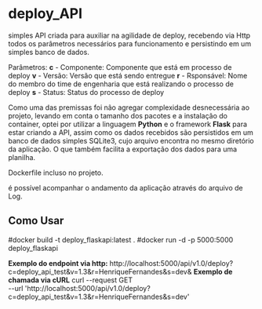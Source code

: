 # deploy_API
simples API criada para auxiliar na agilidade de deploy, recebendo via Http todos os parâmetros necessários para funcionamento e persistindo em um simples banco de dados. 

Parâmetros:
**c** - Componente: Componente que está em processo de deploy
**v** - Versão: Versão que está sendo entregue
**r** - Rsponsável: Nome do membro do time de engenharia que está realizando o processo de deploy
**s** - Status: Status do processo de deploy


Como uma das premissas foi não agregar complexidade desnecessária ao projeto, levando em conta o tamanho dos pacotes e a instalação do container, optei por utilizar a linguagem **Python** e o framework **Flask** para estar criando a API, assim como os dados recebidos são persistidos em um banco de dados simples SQLite3, cujo arquivo encontra no mesmo diretório da aplicação. O que também facilita a exportação dos dados para uma planilha.


Dockerfile incluso no projeto.

é possível acompanhar o andamento da aplicação através do arquivo de Log.

## Como Usar

#docker build -t deploy_flaskapi:latest . 
#docker run -d -p 5000:5000 deploy_flaskapi

**Exemplo do endpoint via http:** 
http://localhost:5000/api/v1.0/deploy?c=deploy_api_test&v=1.3&r=HenriqueFernandes&s=dev&
**Exemplo de chamada via cURL**
curl --request GET \
  --url 'http://localhost:5000/api/v1.0/deploy?c=deploy_api_test&v=1.3&r=HenriqueFernandes&s=dev'
